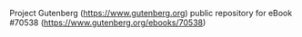 Project Gutenberg (https://www.gutenberg.org) public repository for
eBook #70538 (https://www.gutenberg.org/ebooks/70538)
